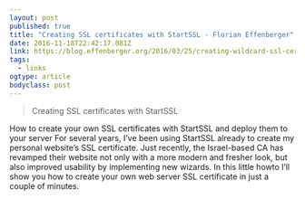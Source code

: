 ```yaml
---
layout: post 
published: true 
title: "Creating SSL certificates with StartSSL - Florian Effenberger" 
date: 2016-11-18T22:42:17.081Z 
link: https://blog.effenberger.org/2016/03/25/creating-wildcard-ssl-certificates-with-startssl/ 
tags:
  - links
ogtype: article 
bodyclass: post 
---
```


> Creating SSL certificates with StartSSL

How to create your own SSL certificates with StartSSL and deploy them to your server
For several years, I’ve been using StartSSL already to create my personal website’s SSL certificate. Just recently, the Israel-based CA has revamped their website not only with a more modern and fresher look, but also improved usability by implementing new wizards. In this little howto I’ll show you how to create your own web server SSL certificate in just a couple of minutes.